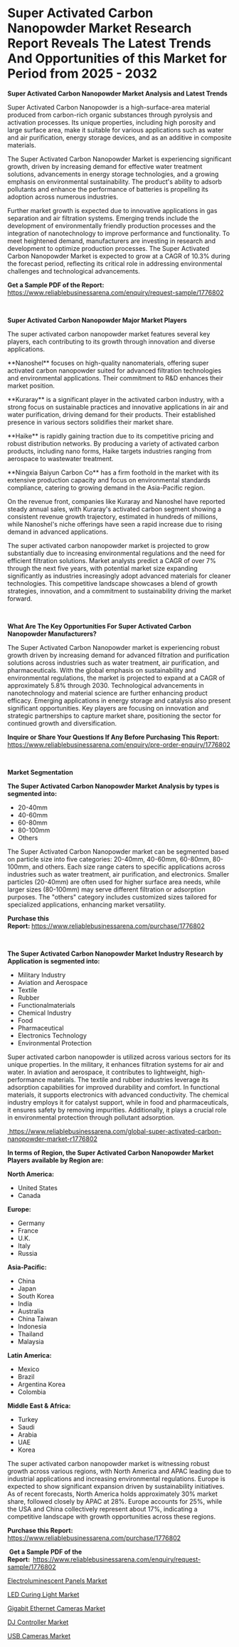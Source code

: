 <p><h1>Super Activated Carbon Nanopowder Market Research Report Reveals The Latest Trends And Opportunities of this Market for Period from 2025 - 2032</h1></p><p><strong>Super Activated Carbon Nanopowder Market Analysis and Latest Trends</strong></p>
<p><p>Super Activated Carbon Nanopowder is a high-surface-area material produced from carbon-rich organic substances through pyrolysis and activation processes. Its unique properties, including high porosity and large surface area, make it suitable for various applications such as water and air purification, energy storage devices, and as an additive in composite materials.</p><p>The Super Activated Carbon Nanopowder Market is experiencing significant growth, driven by increasing demand for effective water treatment solutions, advancements in energy storage technologies, and a growing emphasis on environmental sustainability. The product's ability to adsorb pollutants and enhance the performance of batteries is propelling its adoption across numerous industries.</p><p>Further market growth is expected due to innovative applications in gas separation and air filtration systems. Emerging trends include the development of environmentally friendly production processes and the integration of nanotechnology to improve performance and functionality. To meet heightened demand, manufacturers are investing in research and development to optimize production processes. The Super Activated Carbon Nanopowder Market is expected to grow at a CAGR of 10.3% during the forecast period, reflecting its critical role in addressing environmental challenges and technological advancements.</p></p>
<p><strong>Get a Sample PDF of the Report:&nbsp;</strong> <a href="https://www.reliablebusinessarena.com/enquiry/request-sample/1776802?utm_campaign=3024&utm_medium=2&utm_source=Github&utm_content=ia&utm_term=25032025&utm_id=super-activated-carbon-nanopowder">https://www.reliablebusinessarena.com/enquiry/request-sample/1776802</a></p>
<p>&nbsp;</p>
<p><strong>Super Activated Carbon Nanopowder Major Market Players</strong></p>
<p><p>The super activated carbon nanopowder market features several key players, each contributing to its growth through innovation and diverse applications. </p><p>**Nanoshel** focuses on high-quality nanomaterials, offering super activated carbon nanopowder suited for advanced filtration technologies and environmental applications. Their commitment to R&D enhances their market position.</p><p>**Kuraray** is a significant player in the activated carbon industry, with a strong focus on sustainable practices and innovative applications in air and water purification, driving demand for their products. Their established presence in various sectors solidifies their market share.</p><p>**Haike** is rapidly gaining traction due to its competitive pricing and robust distribution networks. By producing a variety of activated carbon products, including nano forms, Haike targets industries ranging from aerospace to wastewater treatment.</p><p>**Ningxia Baiyun Carbon Co** has a firm foothold in the market with its extensive production capacity and focus on environmental standards compliance, catering to growing demand in the Asia-Pacific region.</p><p>On the revenue front, companies like Kuraray and Nanoshel have reported steady annual sales, with Kuraray's activated carbon segment showing a consistent revenue growth trajectory, estimated in hundreds of millions, while Nanoshel's niche offerings have seen a rapid increase due to rising demand in advanced applications.</p><p>The super activated carbon nanopowder market is projected to grow substantially due to increasing environmental regulations and the need for efficient filtration solutions. Market analysts predict a CAGR of over 7% through the next five years, with potential market size expanding significantly as industries increasingly adopt advanced materials for cleaner technologies. This competitive landscape showcases a blend of growth strategies, innovation, and a commitment to sustainability driving the market forward.</p></p>
<p>&nbsp;</p>
<p><strong>What Are The Key Opportunities For Super Activated Carbon Nanopowder Manufacturers?</strong></p>
<p><p>The Super Activated Carbon Nanopowder market is experiencing robust growth driven by increasing demand for advanced filtration and purification solutions across industries such as water treatment, air purification, and pharmaceuticals. With the global emphasis on sustainability and environmental regulations, the market is projected to expand at a CAGR of approximately 5.8% through 2030. Technological advancements in nanotechnology and material science are further enhancing product efficacy. Emerging applications in energy storage and catalysis also present significant opportunities. Key players are focusing on innovation and strategic partnerships to capture market share, positioning the sector for continued growth and diversification.</p></p>
<p><strong>Inquire or Share Your Questions If Any Before Purchasing This Report:</strong> <a href="https://www.reliablebusinessarena.com/enquiry/pre-order-enquiry/1776802?utm_campaign=3024&utm_medium=2&utm_source=Github&utm_content=ia&utm_term=25032025&utm_id=super-activated-carbon-nanopowder">https://www.reliablebusinessarena.com/enquiry/pre-order-enquiry/1776802</a></p>
<p>&nbsp;</p>
<p><strong>Market Segmentation</strong></p>
<p><strong>The Super Activated Carbon Nanopowder Market Analysis by types is segmented into:</strong></p>
<p><ul><li>20-40mm</li><li>40-60mm</li><li>60-80mm</li><li>80-100mm</li><li>Others</li></ul></p>
<p><p>The Super Activated Carbon Nanopowder market can be segmented based on particle size into five categories: 20-40mm, 40-60mm, 60-80mm, 80-100mm, and others. Each size range caters to specific applications across industries such as water treatment, air purification, and electronics. Smaller particles (20-40mm) are often used for higher surface area needs, while larger sizes (80-100mm) may serve different filtration or adsorption purposes. The "others" category includes customized sizes tailored for specialized applications, enhancing market versatility.</p></p>
<p><strong>Purchase this Report:&nbsp;</strong><a href="https://www.reliablebusinessarena.com/purchase/1776802?utm_campaign=3024&utm_medium=2&utm_source=Github&utm_content=ia&utm_term=25032025&utm_id=super-activated-carbon-nanopowder">https://www.reliablebusinessarena.com/purchase/1776802</a></p>
<p>&nbsp;</p>
<p><strong>The Super Activated Carbon Nanopowder Market Industry Research by Application is segmented into:</strong></p>
<p><ul><li>Military Industry</li><li>Aviation and Aerospace</li><li>Textile</li><li>Rubber</li><li>Functionalmaterials</li><li>Chemical Industry</li><li>Food</li><li>Pharmaceutical</li><li>Electronics Technology</li><li>Environmental Protection</li></ul></p>
<p><p>Super activated carbon nanopowder is utilized across various sectors for its unique properties. In the military, it enhances filtration systems for air and water. In aviation and aerospace, it contributes to lightweight, high-performance materials. The textile and rubber industries leverage its adsorption capabilities for improved durability and comfort. In functional materials, it supports electronics with advanced conductivity. The chemical industry employs it for catalyst support, while in food and pharmaceuticals, it ensures safety by removing impurities. Additionally, it plays a crucial role in environmental protection through pollutant adsorption.</p></p>
<p><a href="https://www.reliablebusinessarena.com/global-super-activated-carbon-nanopowder-market-r1776802?utm_campaign=3024&utm_medium=2&utm_source=Github&utm_content=ia&utm_term=25032025&utm_id=super-activated-carbon-nanopowder">&nbsp;https://www.reliablebusinessarena.com/global-super-activated-carbon-nanopowder-market-r1776802</a></p>
<p><strong>In terms of Region, the Super Activated Carbon Nanopowder Market Players available by Region are:</strong></p>
<p>
    <p> <strong> North America: </strong>
        <ul>
            <li>United States</li>
            <li>Canada</li>
        </ul>
        </p> 
    <p> <strong> Europe: </strong>
        <ul>
            <li>Germany</li>
            <li>France</li>
            <li>U.K.</li>
            <li>Italy</li>
            <li>Russia</li>
        </ul>
        </p> 
    <p> <strong> Asia-Pacific: </strong>
        <ul>
            <li>China</li>
            <li>Japan</li>
            <li>South Korea</li>
            <li>India</li>
            <li>Australia</li>
            <li>China Taiwan</li>
            <li>Indonesia</li>
            <li>Thailand</li>
            <li>Malaysia</li>
        </ul>
        </p> 
    <p> <strong> Latin America: </strong>
        <ul>
            <li>Mexico</li>
            <li>Brazil</li>
            <li>Argentina Korea</li>
            <li>Colombia</li>
        </ul>
        </p> 
    <p> <strong> Middle East & Africa: </strong>
        <ul>
            <li>Turkey</li>
            <li>Saudi</li>
            <li>Arabia</li>
            <li>UAE</li>
            <li>Korea</li>
        </ul>
    </p>
    </p>
<p><p>The super activated carbon nanopowder market is witnessing robust growth across various regions, with North America and APAC leading due to industrial applications and increasing environmental regulations. Europe is expected to show significant expansion driven by sustainability initiatives. As of recent forecasts, North America holds approximately 30% market share, followed closely by APAC at 28%. Europe accounts for 25%, while the USA and China collectively represent about 17%, indicating a competitive landscape with growth opportunities across these regions.</p></p>
<p><strong>Purchase this Report: </strong><a href="https://www.reliablebusinessarena.com/purchase/1776802?utm_campaign=3024&utm_medium=2&utm_source=Github&utm_content=ia&utm_term=25032025&utm_id=super-activated-carbon-nanopowder">https://www.reliablebusinessarena.com/purchase/1776802</a></p>
<p>&nbsp;<strong>Get a Sample PDF of the Report:&nbsp;&nbsp;</strong><a href="https://www.reliablebusinessarena.com/enquiry/request-sample/1776802?utm_campaign=3024&utm_medium=2&utm_source=Github&utm_content=ia&utm_term=25032025&utm_id=super-activated-carbon-nanopowder">https://www.reliablebusinessarena.com/enquiry/request-sample/1776802</a></p>
<p><strong></strong></p>
<p><p><a href="https://www.linkedin.com/pulse/electroluminescent-panels-market-industry-landscape-uofue?utm_campaign=3024&utm_medium=2&utm_source=Github&utm_content=ia&utm_term=25032025&utm_id=super-activated-carbon-nanopowder">Electroluminescent Panels Market</a></p><p><a href="https://www.linkedin.com/pulse/led-curing-light-market-drivers-challenges-forecast-2025-2032-6xaie?utm_campaign=3024&utm_medium=2&utm_source=Github&utm_content=ia&utm_term=25032025&utm_id=super-activated-carbon-nanopowder">LED Curing Light Market</a></p><p><a href="https://www.linkedin.com/pulse/market-growth-revenue-projections-gigabit-ethernet-cameras-industry-tiloe?utm_campaign=3024&utm_medium=2&utm_source=Github&utm_content=ia&utm_term=25032025&utm_id=super-activated-carbon-nanopowder">Gigabit Ethernet Cameras Market</a></p><p><a href="https://www.linkedin.com/pulse/dj-controller-market-booms-82-growth-rate-2032-key-ynrke?utm_campaign=3024&utm_medium=2&utm_source=Github&utm_content=ia&utm_term=25032025&utm_id=super-activated-carbon-nanopowder">DJ Controller Market</a></p><p><a href="https://www.linkedin.com/pulse/usb-cameras-market-revenue-growth-forecast-107-cagr-from-2025-akdae?utm_campaign=3024&utm_medium=2&utm_source=Github&utm_content=ia&utm_term=25032025&utm_id=super-activated-carbon-nanopowder">USB Cameras Market</a></p></p>